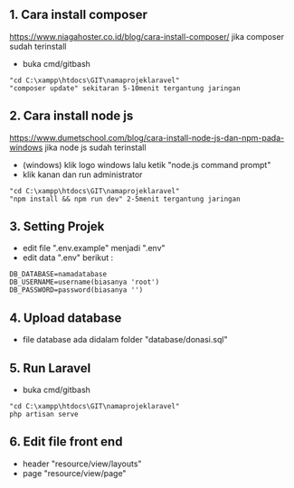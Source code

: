 ## 1. Cara install composer ##
https://www.niagahoster.co.id/blog/cara-install-composer/
jika composer sudah terinstall 
- buka cmd/gitbash
```
"cd C:\xampp\htdocs\GIT\namaprojeklaravel"
"composer update" sekitaran 5-10menit tergantung jaringan
```

## 2. Cara install node js ##
https://www.dumetschool.com/blog/cara-install-node-js-dan-npm-pada-windows
jika node js sudah terinstall
- (windows) klik logo windows lalu ketik "node.js command prompt"
- klik kanan dan run administrator
```
"cd C:\xampp\htdocs\GIT\namaprojeklaravel"
"npm install && npm run dev" 2-5menit tergantung jaringan
```
## 3. Setting Projek ##
- edit file ".env.example" menjadi ".env"
- edit data ".env" berikut : 
```
DB_DATABASE=namadatabase
DB_USERNAME=username(biasanya 'root')
DB_PASSWORD=password(biasanya '')
```
## 4. Upload database ##
- file database ada didalam folder "database/donasi.sql"

## 5. Run Laravel ##
- buka cmd/gitbash
```
"cd C:\xampp\htdocs\GIT\namaprojeklaravel"
php artisan serve
```

## 6. Edit file front end ##
- header "resource/view/layouts"
- page "resource/view/page"
